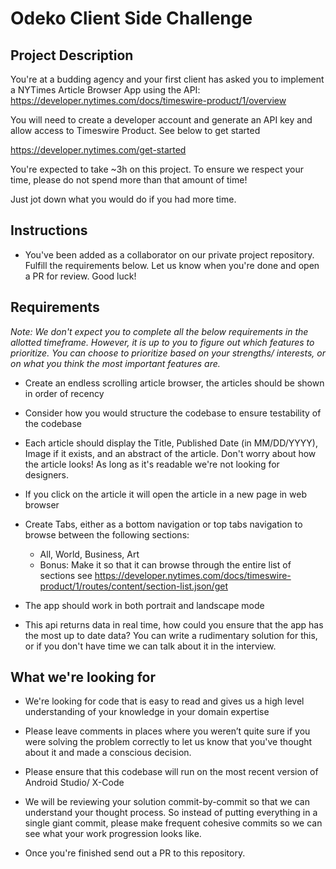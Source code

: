 # Odeko Client Side Challenge

## Project Description

You're at a budding agency and your first client has asked you to implement a NYTimes Article Browser App using the API:
https://developer.nytimes.com/docs/timeswire-product/1/overview

You will need to create a developer account and generate an API key and allow access to Timeswire Product. See below to get started

https://developer.nytimes.com/get-started

You're expected to take ~3h on this project. To ensure we respect your time, please do not spend more than that amount of time!

Just jot down what you would do if you had more time.

## Instructions

* You've been added as a collaborator on our private project repository.
  Fulfill the requirements below. Let us know when you're done and open
  a PR for review. Good luck!

## Requirements

*Note: We don't expect you to complete all the below requirements in the allotted timeframe. However, it is up to you to figure out which features to prioritize. You can choose to prioritize based on your strengths/ interests, or on what you think the most important features are.*

* Create an endless scrolling article browser, the articles should be shown in order of recency

* Consider how you would structure the codebase to ensure testability of the codebase

* Each article should display the Title, Published Date (in MM/DD/YYYY),
Image if it exists, and an abstract of the article. Don't worry about how the article looks! As long as it's readable we're not looking for designers.

* If you click on the article it will open the article in a new page in web browser

* Create Tabs, either as a bottom navigation or top tabs navigation to browse between the following sections:
  * All, World, Business, Art
  * Bonus: Make it so that it can browse through the entire list of sections see https://developer.nytimes.com/docs/timeswire-product/1/routes/content/section-list.json/get

* The app should work in both portrait and landscape mode

* This api returns data in real time, how could you ensure that the app has the most up to date data?
You can write a rudimentary solution for this, or if you don't have time we can talk about it in the interview.

## What we're looking for

* We're looking for code that is easy to read and gives us a high level understanding of your
knowledge in your domain expertise

* Please leave comments in places where you weren’t quite sure if you
  were solving the problem correctly to let us know that you've thought about it
  and made a conscious decision.

* Please ensure that this codebase will run on the most recent version of Android Studio/ X-Code

* We will be reviewing your solution commit-by-commit so that we can
  understand your thought process. So instead of putting everything in a single
  giant commit, please make frequent cohesive commits so we
  can see what your work progression looks like.

* Once you're finished send out a PR to this repository.
